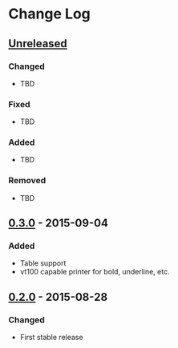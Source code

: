 # Change Log


## [Unreleased][unreleased]
### Changed
- TBD

### Fixed
- TBD

### Added
- TBD

### Removed
- TBD


## [0.3.0] - 2015-09-04
### Added
- Table support
- vt100 capable printer for bold, underline, etc.


## [0.2.0] - 2015-08-28
### Changed
- First stable release


[unreleased]: https://github.com/mayfield/shellish/compare/v0.3.0...HEAD
[0.3.0]: https://github.com/mayfield/shellish/compare/v0.2.0...v0.3.0
[0.2.0]: https://github.com/mayfield/shellish/compare/3842251dad35c364ce3a63da04e0a5c593d1a156...v0.2.0
